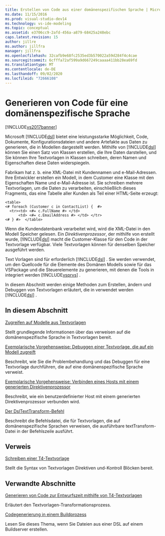 ```yaml
---
title: Erstellen von Code aus einer domänenspezifischen Sprache | Microsoft-Dokumentation
ms.date: 11/15/2016
ms.prod: visual-studio-dev14
ms.technology: vs-ide-modeling
ms.topic: conceptual
ms.assetid: e3706cc9-2afd-456a-a879-68425a248ebc
caps.latest.revision: 15
author: jillre
ms.author: jillfra
manager: jillfra
ms.openlocfilehash: 32cafb9e68fc2535ed3b570022a59d284f4c4cae
ms.sourcegitcommit: 6cfffa72af599a9d667249caaaa411bb28ea69fd
ms.translationtype: MT
ms.contentlocale: de-DE
ms.lasthandoff: 09/02/2020
ms.locfileid: "72666108"
---
```

# <a name="generating-code-from-a-domain-specific-language"></a>Generieren von Code für eine domänenspezifische Sprache
[!INCLUDE[vs2017banner](../includes/vs2017banner.md)]

Microsoft [!INCLUDE[dsl](../includes/dsl-md.md)] bietet eine leistungsstarke Möglichkeit, Code, Dokumente, Konfigurationsdateien und andere Artefakte aus Daten zu generieren, die in Modellen dargestellt werden. Mithilfe von [!INCLUDE[dsl](../includes/dsl-md.md)] können Sie einen Satz von Klassen erstellen, die Ihre Daten darstellen, und Sie können Ihre Textvorlagen in Klassen schreiben, deren Namen und Eigenschaften diese Daten widerspiegeln.

 Fabrikam hat z. b. eine XML-Datei mit Kundennamen und e-Mail-Adressen. Ihre Entwickler erstellen ein Modell, in dem Customer eine Klasse mit den Eigenschaften Name und e-Mail-Adresse ist. Sie schreiben mehrere Textvorlagen, um die Daten zu verarbeiten, einschließlich dieses Fragments, das eine Tabelle aller Kunden als Teil einer HTML-Seite erzeugt:

```
<table>
<# foreach (Customer c in ContactList) {  #>
  <tr><td> <#= c.FullName #> </td>
      <td> <#= c.EmailAddress #> </td> </tr>
<# } #>  </table>
```

 Wenn die Kundendatenbank verarbeitet wird, wird die XML-Datei in den Modell Speicher gelesen. Ein *Direktivenprozessor*, der mithilfe von erstellt wurde, [!INCLUDE[dsl](../includes/dsl-md.md)] macht die Customer-Klasse für den Code in der Textvorlage verfügbar. Viele Textvorlagen können für denselben Speicher ausgeführt werden.

 Text Vorlagen sind für erforderlich [!INCLUDE[dsl](../includes/dsl-md.md)] . Sie werden verwendet, um den Quellcode für die Elemente des Domänen Modells sowie für das VSPackage und die Steuerelemente zu generieren, mit denen die Tools in integriert werden [!INCLUDE[vsprvs](../includes/vsprvs-md.md)] .

 In diesem Abschnitt werden einige Methoden zum Erstellen, ändern und Debuggen von Textvorlagen erläutert, die in verwendet werden [!INCLUDE[dsl](../includes/dsl-md.md)] .

## <a name="in-this-section"></a>In diesem Abschnitt
 [Zugreifen auf Modelle aus Textvorlagen](../modeling/accessing-models-from-text-templates.md)

 Stellt grundlegende Informationen über das verweisen auf die domänenspezifische Sprache in Textvorlagen bereit.

 [Exemplarische Vorgehensweise: Debuggen einer Textvorlage, die auf ein Modell zugreift](../modeling/walkthrough-debugging-a-text-template-that-accesses-a-model.md)

 Beschreibt, wie Sie die Problembehandlung und das Debuggen für eine Textvorlage durchführen, die auf eine domänenspezifische Sprache verweist.

 [Exemplarische Vorgehensweise: Verbinden eines Hosts mit einem generierten Direktivenprozessor](../modeling/walkthrough-connecting-a-host-to-a-generated-directive-processor.md)

 Beschreibt, wie ein benutzerdefinierter Host mit einem generierten Direktivenprozessor verbunden wird.

 [Der DslTextTransform-Befehl](../modeling/the-dsltexttransform-command.md)

 Beschreibt die Befehlsdatei, die für Textvorlagen, die auf domänenspezifische Sprachen verweisen, die ausführbare textTransform-Datei in der Befehlszeile ausführt.

## <a name="reference"></a>Verweis
 [Schreiben einer T4-Textvorlage](../modeling/writing-a-t4-text-template.md)

 Stellt die Syntax von Textvorlagen Direktiven und-Kontroll Blöcken bereit.

## <a name="related-sections"></a>Verwandte Abschnitte
 [Generieren von Code zur Entwurfszeit mithilfe von T4-Textvorlagen](../modeling/design-time-code-generation-by-using-t4-text-templates.md)

 Erläutert den Textvorlagen-Transformationsprozess.

 [Codegenerierung in einem Buildprozess](../modeling/code-generation-in-a-build-process.md)

 Lesen Sie dieses Thema, wenn Sie Dateien aus einer DSL auf einem Buildserver erstellen.

